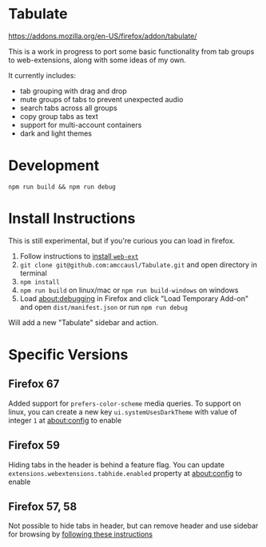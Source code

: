# Tabulate

https://addons.mozilla.org/en-US/firefox/addon/tabulate/

This is a work in progress to port some basic functionality from tab groups to
web-extensions, along with some ideas of my own.

It currently includes:
- tab grouping with drag and drop
- mute groups of tabs to prevent unexpected audio
- search tabs across all groups
- copy group tabs as text
- support for multi-account containers
- dark and light themes

# Development
```
npm run build && npm run debug
```

# Install Instructions

This is still experimental, but if you're curious you can load in firefox.

1. Follow instructions to [install `web-ext`](https://developer.mozilla.org/en-US/Add-ons/WebExtensions/Getting_started_with_web-ext)
2. `git clone git@github.com:amccausl/Tabulate.git` and open directory in terminal
3. `npm install`
4. `npm run build` on linux/mac or `npm run build-windows` on windows
5. Load [about:debugging](about:debugging) in Firefox and click "Load Temporary Add-on" and open `dist/manifest.json` or run `npm run debug`

Will add a new "Tabulate" sidebar and action.

# Specific Versions

## Firefox 67
Added support for `prefers-color-scheme` media queries.  To support on linux, you can create a new key `ui.systemUsesDarkTheme` with value of integer `1` at [about:config](about:config) to enable

## Firefox 59
Hiding tabs in the header is behind a feature flag.  You can update `extensions.webextensions.tabhide.enabled` property at [about:config](about:config) to enable

## Firefox 57, 58
Not possible to hide tabs in header, but can remove header and use sidebar for browsing by [following these instructions](https://superuser.com/questions/1261660/firefox-quantum-ver-57-how-can-i-hide-the-horizontal-tab-bar-with-treesty/1261661)
